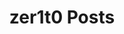 ---
title: zer1t0 Posts
description: 
url: https://zer1t0.gitlab.io/posts/
image:
    # url: '/assets/images/cafe.png'
    # alt: 'Cafe'
tags: ['blog', 'kerberos', 'learn', 'tutorial', 'windows']
pubDate: 2023-11-08
draft: false
---